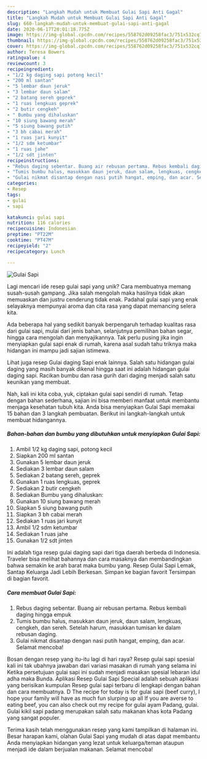```yaml
---
description: "Langkah Mudah untuk Membuat Gulai Sapi Anti Gagal"
title: "Langkah Mudah untuk Membuat Gulai Sapi Anti Gagal"
slug: 660-langkah-mudah-untuk-membuat-gulai-sapi-anti-gagal
date: 2020-06-17T20:01:18.775Z
image: https://img-global.cpcdn.com/recipes/558762d09258fac3/751x532cq70/gulai-sapi-foto-resep-utama.jpg
thumbnail: https://img-global.cpcdn.com/recipes/558762d09258fac3/751x532cq70/gulai-sapi-foto-resep-utama.jpg
cover: https://img-global.cpcdn.com/recipes/558762d09258fac3/751x532cq70/gulai-sapi-foto-resep-utama.jpg
author: Teresa Bowers
ratingvalue: 4
reviewcount: 3
recipeingredient:
- "1/2 kg daging sapi potong kecil"
- "200 ml santan"
- "5 lembar daun jeruk"
- "3 lembar daun salam"
- "2 batang sereh geprek"
- "1 ruas lengkuas geprek"
- "2 butir cengkeh"
- " Bumbu yang dihaluskan"
- "10 siung bawang merah"
- "5 siung bawang putih"
- "3 bh cabai merah"
- "1 ruas jari kunyit"
- "1/2 sdm ketumbar"
- "1 ruas jahe"
- "1/2 sdt jinten"
recipeinstructions:
- "Rebus daging sebentar. Buang air rebusan pertama. Rebus kembali daging hingga empuk"
- "Tumis bumbu halus, masukkan daun jeruk, daun salam, lengkuas, cengkeh, dan sereh. Setelah harum, masukkan tumisan ke dalam rebusan daging."
- "Gulai nikmat disantap dengan nasi putih hangat, emping, dan acar. Selamat mencoba!"
categories:
- Resep
tags:
- gulai
- sapi

katakunci: gulai sapi 
nutrition: 116 calories
recipecuisine: Indonesian
preptime: "PT22M"
cooktime: "PT47M"
recipeyield: "2"
recipecategory: Lunch

---
```



![Gulai Sapi](https://img-global.cpcdn.com/recipes/558762d09258fac3/751x532cq70/gulai-sapi-foto-resep-utama.jpg)

Lagi mencari ide resep gulai sapi yang unik? Cara membuatnya memang susah-susah gampang. Jika salah mengolah maka hasilnya tidak akan memuaskan dan justru cenderung tidak enak. Padahal gulai sapi yang enak selayaknya mempunyai aroma dan cita rasa yang dapat memancing selera kita.

Ada beberapa hal yang sedikit banyak berpengaruh terhadap kualitas rasa dari gulai sapi, mulai dari jenis bahan, selanjutnya pemilihan bahan segar, hingga cara mengolah dan menyajikannya. Tak perlu pusing jika ingin menyiapkan gulai sapi enak di rumah, karena asal sudah tahu triknya maka hidangan ini mampu jadi sajian istimewa.

Lihat juga resep Gulai daging Sapi enak lainnya. Salah satu hidangan gulai daging yang masih banyak dikenal hingga saat ini adalah hidangan gulai daging sapi. Racikan bumbu dan rasa gurih dari daging menjadi salah satu keunikan yang membuat.


Nah, kali ini kita coba, yuk, ciptakan gulai sapi sendiri di rumah. Tetap dengan bahan sederhana, sajian ini bisa memberi manfaat untuk membantu menjaga kesehatan tubuh kita. Anda bisa menyiapkan Gulai Sapi memakai 15 bahan dan 3 langkah pembuatan. Berikut ini langkah-langkah untuk membuat hidangannya.

<!--inarticleads1-->

##### Bahan-bahan dan bumbu yang dibutuhkan untuk menyiapkan Gulai Sapi:

1. Ambil 1/2 kg daging sapi, potong kecil
1. Siapkan 200 ml santan
1. Gunakan 5 lembar daun jeruk
1. Sediakan 3 lembar daun salam
1. Sediakan 2 batang sereh, geprek
1. Gunakan 1 ruas lengkuas, geprek
1. Sediakan 2 butir cengkeh
1. Sediakan  Bumbu yang dihaluskan:
1. Gunakan 10 siung bawang merah
1. Siapkan 5 siung bawang putih
1. Siapkan 3 bh cabai merah
1. Sediakan 1 ruas jari kunyit
1. Ambil 1/2 sdm ketumbar
1. Sediakan 1 ruas jahe
1. Gunakan 1/2 sdt jinten


Ini adalah tiga resep gulai daging sapi dari tiga daerah berbeda di Indonesia. Traveler bisa melihat bahannya dan cara masaknya dan membandingkan bahwa semakin ke arah barat maka bumbu yang. Resep Gulai Sapi Lemak, Santap Keluarga Jadi Lebih Berkesan. Simpan ke bagian favorit Tersimpan di bagian favorit. 

<!--inarticleads2-->

##### Cara membuat Gulai Sapi:

1. Rebus daging sebentar. Buang air rebusan pertama. Rebus kembali daging hingga empuk
1. Tumis bumbu halus, masukkan daun jeruk, daun salam, lengkuas, cengkeh, dan sereh. Setelah harum, masukkan tumisan ke dalam rebusan daging.
1. Gulai nikmat disantap dengan nasi putih hangat, emping, dan acar. Selamat mencoba!


Bosan dengan resep yang itu-itu lagi di hari raya? Resep gulai sapi spesial kali ini tak ubahnya jawaban dari variasi masakan di rumah yang selama ini Ketika persetujuan gulai sapi ini sudah menjadi masakan spesial lebaran idul adha maka Bunda. Aplikasi Resep Gulai Sapi Special adalah sebuah aplikasi yang berisikan kumpulan Resep gulai sapi terbaru di lengkapi dengan bahan dan cara membuatnya. D The recipe for today is for gulai sapi (beef curry), I hope your family will have as much fun slurping up all If you are averse to eating beef, you can also check out my recipe for gulai ayam Padang, gulai. Gulai kikil sapi padang merupakan salah satu makanan khas kota Padang yang sangat populer. 

Terima kasih telah menggunakan resep yang kami tampilkan di halaman ini. Besar harapan kami, olahan Gulai Sapi yang mudah di atas dapat membantu Anda menyiapkan hidangan yang lezat untuk keluarga/teman ataupun menjadi ide dalam berjualan makanan. Selamat mencoba!
